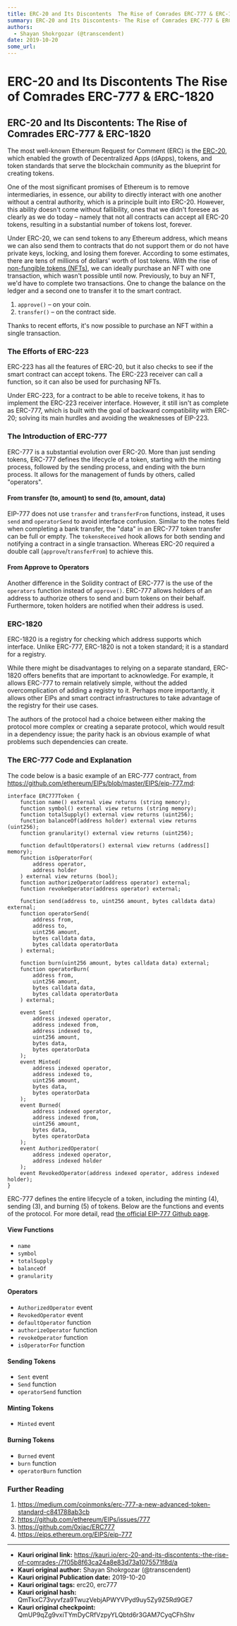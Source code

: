 ```yaml
---
title: ERC-20 and Its Discontents  The Rise of Comrades ERC-777 & ERC-1820
summary: ERC-20 and Its Discontents- The Rise of Comrades ERC-777 & ERC-1820 The most well-known Ethereum Request for Comment (ERC) is the ERC-20, which enabled the growth of Decentralized Apps (dApps), tokens, and token standards that serve the blockchain community as the blueprint for creating tokens. One of the most significant promises of Ethereum is to remove intermediaries, in essence, our ability to directly interact with one another without a central authority, which is a principle built into ERC
authors:
  - Shayan Shokrgozar (@transcendent)
date: 2019-10-20
some_url: 
---
```


# ERC-20 and Its Discontents  The Rise of Comrades ERC-777 & ERC-1820


## ERC-20 and Its Discontents: The Rise of Comrades ERC-777 & ERC-1820

The most well-known Ethereum Request for Comment (ERC) is the [ERC-20](https://en.wikipedia.org/wiki/ERC20), which enabled the growth of Decentralized Apps (dApps), tokens, and token standards that serve the blockchain community as the blueprint for creating tokens.

One of the most significant promises of Ethereum is to remove intermediaries, in essence, our ability to directly interact with one another without a central authority, which is a principle built into ERC-20. However, this ability doesn't come without fallibility, ones that we didn't foresee as clearly as we do today – namely that not all contracts can accept all ERC-20 tokens, resulting in a substantial number of tokens lost, forever.

Under ERC-20, we can send tokens to any Ethereum address, which means we can also send them to contracts that do not support them or do not have private keys, locking, and losing them forever. According to some estimates, there are tens of millions of dollars' worth of lost tokens. With the rise of [non-fungible tokens (NFTs)](https://kauri.io/article/028ff6bf2fa0432191371e6d39398ba6/v1/cute-kitties-and-where-to-find-them-an-introduction-to-non-fungible-tokens), we can ideally purchase an NFT with one transaction, which wasn't possible until now. Previously, to buy an NFT, we'd have to complete two transactions. One to change the balance on the ledger and a second one to transfer it to the smart contract.

1.  `approve()` – on your coin.
2.  `transfer()` – on the contract side.

Thanks to recent efforts, it's now possible to purchase an NFT within a single transaction.

### The Efforts of ERC-223

ERC-223 has all the features of ERC-20, but it also checks to see if the smart contract can accept tokens. The ERC-223 receiver can call a function, so it can also be used for purchasing NFTs.

Under ERC-223, for a contract to be able to receive tokens, it has to implement the ERC-223 receiver interface. However, it still isn't as complete as ERC-777, which is built with the goal of backward compatibility with ERC-20; solving its main hurdles and avoiding the weaknesses of EIP-223.

### The Introduction of ERC-777

ERC-777 is a substantial evolution over ERC-20. More than just sending tokens, ERC-777 defines the lifecycle of a token, starting with the minting process, followed by the sending process, and ending with the burn process. It allows for the management of funds by others, called "operators".

#### From transfer (to, amount) to send (to, amount, data)

EIP-777 does not use `transfer` and `transferFrom` functions, instead, it uses `send` and `operatorSend` to avoid interface confusion.
Similar to the notes field when completing a bank transfer, the "data" in an ERC-777 token transfer can be full or empty. The `tokensReceived` hook allows for both sending and notifying a contract in a single transaction. Whereas ERC-20 required a double call (`approve`/`transferFrom`) to achieve this.

#### From Approve to Operators

Another difference in the Solidity contract of ERC-777 is the use of the `operators` function instead of `approve()`. ERC-777 allows holders of an address to authorize others to send and burn tokens on their behalf. Furthermore, token holders are notified when their address is used.

### ERC-1820

ERC-1820 is a registry for checking which address supports which interface. Unlike ERC-777, ERC-1820 is not a token standard; it is a standard for a registry.

While there might be disadvantages to relying on a separate standard, ERC-1820 offers benefits that are important to acknowledge. For example, it allows ERC-777 to remain relatively simple, without the added overcomplication of adding a registry to it. Perhaps more importantly, it allows other EIPs and smart contract infrastructures to take advantage of the registry for their use cases.

The authors of the protocol had a choice between either making the protocol more complex or creating a separate protocol, which would result in a dependency issue; the parity hack is an obvious example of what problems such dependencies can create.

### The ERC-777 Code and Explanation

The code below is a basic example of an ERC-777 contract, from <https://github.com/ethereum/EIPs/blob/master/EIPS/eip-777.md>:

```solidity
interface ERC777Token {
    function name() external view returns (string memory);
    function symbol() external view returns (string memory);
    function totalSupply() external view returns (uint256);
    function balanceOf(address holder) external view returns (uint256);
    function granularity() external view returns (uint256);

    function defaultOperators() external view returns (address[] memory);
    function isOperatorFor(
        address operator,
        address holder
    ) external view returns (bool);
    function authorizeOperator(address operator) external;
    function revokeOperator(address operator) external;

    function send(address to, uint256 amount, bytes calldata data) external;
    function operatorSend(
        address from,
        address to,
        uint256 amount,
        bytes calldata data,
        bytes calldata operatorData
    ) external;

    function burn(uint256 amount, bytes calldata data) external;
    function operatorBurn(
        address from,
        uint256 amount,
        bytes calldata data,
        bytes calldata operatorData
    ) external;

    event Sent(
        address indexed operator,
        address indexed from,
        address indexed to,
        uint256 amount,
        bytes data,
        bytes operatorData
    );
    event Minted(
        address indexed operator,
        address indexed to,
        uint256 amount,
        bytes data,
        bytes operatorData
    );
    event Burned(
        address indexed operator,
        address indexed from,
        uint256 amount,
        bytes data,
        bytes operatorData
    );
    event AuthorizedOperator(
        address indexed operator,
        address indexed holder
    );
    event RevokedOperator(address indexed operator, address indexed holder);
}
```

ERC-777 defines the entire lifecycle of a token, including the minting (4), sending (3), and burning (5) of tokens. Below are the functions and events of the protocol. For more detail, read [the official EIP-777 Github page](https://github.com/ethereum/EIPs/blob/master/EIPS/eip-777.md).

#### View Functions

-   `name`
-   `symbol`
-   `totalSupply`
-   `balanceOf`
-   `granularity`

#### Operators

-   `AuthorizedOperator` event
-   `RevokedOperator` event
-   `defaultOperator` function
-   `authorizeOperator` function
-   `revokeOperator` function
-   `isOperatorFor` function

#### Sending Tokens

-   `Sent` event
-   `Send` function
-   `operatorSend` function

#### Minting Tokens

-   `Minted` event

#### Burning Tokens

-   `Burned` event
-   `burn` function
-   `operatorBurn` function

### Further Reading

1.  <https://medium.com/coinmonks/erc-777-a-new-advanced-token-standard-c841788ab3cb>
2.  <https://github.com/ethereum/EIPs/issues/777>
3.  <https://github.com/0xjac/ERC777>
4.  <https://eips.ethereum.org/EIPS/eip-777>


---

- **Kauri original link:** https://kauri.io/erc-20-and-its-discontents:-the-rise-of-comrades-/7f05b8f63ca24a8e83d73a1075571f8d/a
- **Kauri original author:** Shayan Shokrgozar (@transcendent)
- **Kauri original Publication date:** 2019-10-20
- **Kauri original tags:** erc20, erc777
- **Kauri original hash:** QmTkxC73vyvfza9TwuzVebjAPWYVPyd9uy5Zy9Z5Rd9GE7
- **Kauri original checkpoint:** QmUP9qZg9vxiTYmDyCRfVzpyYLQbtd6r3GAM7CyqCFhShv



